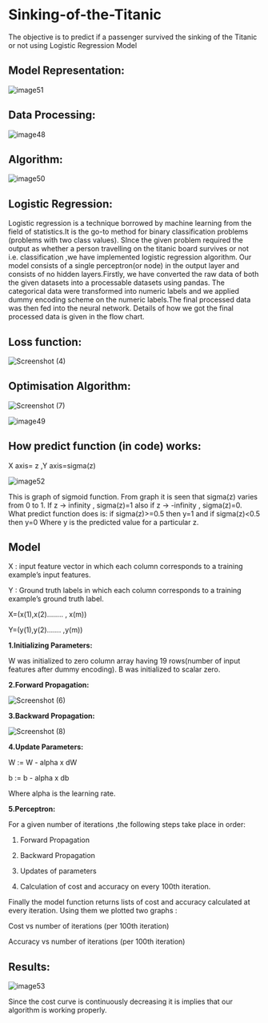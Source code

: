 # Sinking-of-the-Titanic
The objective is to predict if a passenger survived the sinking of the Titanic or not using Logistic Regression Model

## Model Representation:
![image51](https://user-images.githubusercontent.com/50697244/72220143-a7be5000-3573-11ea-995e-9bf88baf176d.png)

## Data Processing:
![image48](https://user-images.githubusercontent.com/50697244/72220171-f835ad80-3573-11ea-8b3c-c56b768b45f9.png)

## Algorithm:
![image50](https://user-images.githubusercontent.com/50697244/72220181-0edc0480-3574-11ea-8286-f7438d3d1408.png)

## Logistic Regression:
Logistic regression is a technique borrowed by machine learning from the field of statistics.It is the go-to method for binary classification problems (problems with two class values). SInce the given problem required the output as whether a person travelling on the titanic board survives or not i.e. classification ,we have implemented logistic regression algorithm.
Our model consists of a single perceptron(or node) in the output layer and consists of no hidden layers.Firstly, we have converted the raw data of both the given datasets into a processable datasets using pandas. The categorical data were transformed into numeric labels and we applied dummy encoding scheme on the numeric labels.The final processed data was then fed into the neural network. 
Details of how we got the final processed data is given in the flow chart.

## Loss function:
![Screenshot (4)](https://user-images.githubusercontent.com/50697244/72220234-a5102a80-3574-11ea-89b3-fa94eb927fb7.png)

## Optimisation Algorithm:
![Screenshot (7)](https://user-images.githubusercontent.com/50697244/72220512-65970d80-3577-11ea-9cc2-45574563f32a.png)

![image49](https://user-images.githubusercontent.com/50697244/72220280-09cb8500-3575-11ea-8659-071d8ba47b6e.gif)

## How predict function (in code) works:
X axis= z   ,Y axis=sigma(z)

![image52](https://user-images.githubusercontent.com/50697244/72220289-2f588e80-3575-11ea-845e-dc8fc422f16f.png)

This is graph of sigmoid function. From graph it is seen that sigma(z) varies from 0 to 1.
If z -> infinity  , sigma(z)=1 also if z -> -infinity , sigma(z)=0.
What predict function does is:
 if sigma(z)>=0.5 then y=1 and if sigma(z)<0.5 then y=0
Where y is the predicted value for a particular z.

## Model
X : input feature vector in which each column corresponds to a training example’s input features.

Y : Ground truth labels in which each column corresponds to a training example’s ground truth label.

X=(x(1),x(2)........ , x(m))

Y=(y(1),y(2)....... ,y(m))

**1.Initializing Parameters:**

W was initialized to zero column array having 19 rows(number of input features after dummy encoding).
B was initialized to scalar zero. 

**2.Forward Propagation:**

![Screenshot (6)](https://user-images.githubusercontent.com/50697244/72220355-e1905600-3575-11ea-90e5-8286408c090a.png)

**3.Backward Propagation:**

![Screenshot (8)](https://user-images.githubusercontent.com/50697244/72220432-9a569500-3576-11ea-917a-3e02e092342e.png)

**4.Update Parameters:**

W := W - alpha x dW

b := b - alpha x db

Where alpha is the learning rate.

**5.Perceptron:**

For a given number of iterations ,the following steps take place in order:

1. Forward Propagation

2. Backward Propagation

3. Updates of parameters

4. Calculation of cost and accuracy on every 100th iteration.

Finally the model function returns lists of cost and accuracy calculated at every iteration. Using them we plotted two graphs :

Cost vs number of iterations (per 100th iteration)

Accuracy vs number of iterations (per 100th iteration)

## Results:
![image53](https://user-images.githubusercontent.com/50697244/72220485-020ce000-3577-11ea-9b2d-d57e77137586.png)

Since the cost curve is continuously decreasing it is implies that our algorithm is working properly. 
